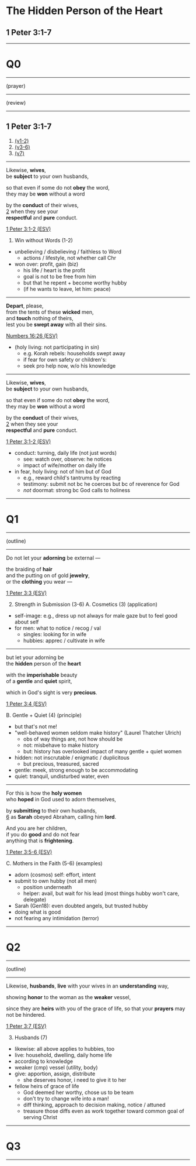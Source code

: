 <!-- .slide: <%= bg("unsplash-Jztmx9yqjBw-stars.jpg") %> id="title" -->
# The Hidden Person of the Heart
## 1 Peter 3:1-7 

>>>

---
<!-- .slide: data-background="white" -->
# Q0
<!-- .element: class="r-fit-text" -->

>>>

---
(prayer)

>>>

---
(review)

>>>

---
<!-- .slide: <%= bg("unsplash-Jztmx9yqjBw-stars.jpg") %> class="outline" id="outline" -->
## 1 Peter 3:1-7
1. [(v1-2)](# "ref")
1. [(v3-6)](# "ref")
1. [(v7)](# "ref")

>>>

---
Likewise, **wives**, <br>
be **subject** to your own husbands,

so that even if some do not **obey** the word, <br>
they may be **won** without a word 

by the **conduct** of their wives, <br>
[2](# "ref") 
when they see your <br>
**respectful** and **pure** conduct. 

[1 Peter 3:1-2 (ESV)](# "rev")

>>>
1. Win without Words (1-2)
+ unbelieving / disbelieving / faithless to Word
  - actions / lifestyle, not whether call Chr
+ won over: profit, gain (biz)
  - his life / heart is the profit
  - goal is not to be free from him
  - but that he repent + become worthy hubby
  - (if he wants to leave, let him: peace)

---
**Depart**, please, <br>
from the tents of these **wicked** men, <br>
and **touch** nothing of theirs, <br>
lest you be **swept away** with all their sins.

[Numbers 16:26 (ESV)](# "ref")

>>>
+ (holy living: not participating in sin)
  - e.g. Korah rebels: households swept away
  - if fear for own safety or children's:
  - seek pro help now, w/o his knowledge

---
Likewise, **wives**, <br>
be **subject** to your own husbands,

so that even if some do not **obey** the word, <br>
they may be **won** without a word 

by the **conduct** of their wives, <br>
[2](# "ref") 
when they see your <br>
**respectful** and **pure** conduct. 

[1 Peter 3:1-2 (ESV)](# "rev")

>>>
+ conduct: turning, daily life (not just words)
  - see: watch over, observe: he notices
  - impact of wife/mother on daily life
+ in fear, holy living: not of him but of God
  - e.g., reward child's tantrums by reacting
  - testimony: submit not bc he coerces but bc of reverence for God
  - *not* doormat: strong bc God calls to holiness

---
<!-- .slide: data-background="white" -->
# Q1
<!-- .element: class="r-fit-text" -->

>>>

---
(outline)

>>>

---
Do not let your **adorning** be external —

the braiding of **hair** <br>
and the putting on of gold **jewelry**, <br>
or the **clothing** you wear —

[1 Peter 3:3 (ESV)](# "rev")

>>>
2. Strength in Submission (3-6)
A. Cosmetics (3) (application)
+ self-image: e.g., dress up not always for male gaze but to feel good about self
+ for men: what to notice / recog / val
  - singles: looking for in wife
  - hubbies: apprec / cultivate in wife

---
but let your adorning be <br>
the **hidden** person of the **heart**

with the **imperishable** beauty <br>
of a **gentle** and **quiet** spirit, 

which in God's sight is very **precious**. 

[1 Peter 3:4 (ESV)](# "rev")

>>>
B. Gentle + Quiet (4) (principle)
+ but that's not me! 
+ "well-behaved women seldom make history" (Laurel Thatcher Ulrich)
  - obs of way things are, not how should be
  - not: misbehave to make history
  - but: history has overlooked impact of many gentle + quiet women
+ hidden: not inscrutable / enigmatic / duplicitous
  - but precious, treasured, sacred
+ gentle: meek, strong enough to be accommodating
+ quiet: tranquil, undisturbed water, even

---
For this is how the **holy women** <br>
who **hoped** in God used to adorn themselves,

by **submitting** to their own husbands, <br>
[6](# "ref")
as **Sarah** obeyed Abraham, calling him **lord**. 

And you are her children, <br>
if you do **good** and do not fear <br>
anything that is **frightening**.

[1 Peter 3:5-6 (ESV)](# "rev")

>>>
C. Mothers in the Faith (5-6) (examples)
+ adorn (cosmos) self: effort, intent
+ submit to own hubby (not all men)
  - position underneath
  - helper: avail, but wait for his lead
  (most things hubby won't care, delegate)
+ Sarah (Gen18): even doubted angels, but trusted hubby
+ doing what is good
+ not fearing any intimidation (terror)

---
<!-- .slide: data-background="white" -->
# Q2
<!-- .element: class="r-fit-text" -->

>>>

---
(outline)

>>>

---
Likewise, **husbands**, 
**live** with your wives in an **understanding** way, 

showing **honor** to the woman 
as the **weaker** vessel, 

since they are **heirs** with you
of the grace of life, 
so that your **prayers** may not be hindered.

[1 Peter 3:7 (ESV)](# "rev")

>>>
3. Husbands (7)
+ likewise: all above applies to hubbies, too
+ live: household, dwelling, daily home life
+ according to knowledge
+ weaker (cmp) vessel (utility, body)
+ give: apportion, assign, distribute
  - she deserves honor, i need to give it to her
+ fellow heirs of grace of life
  - God deemed her worthy, chose us to be team
  - don't try to change wife into a man! 
  - diff thinking, approach to decision making, notice / attuned
  - treasure those diffs even as work together toward common goal of serving Christ

---
<!-- .slide: data-background="white" -->
# Q3
<!-- .element: class="r-fit-text" -->

>>>

---
<!-- .slide: <%= bg("unsplash-Jztmx9yqjBw-stars.jpg") %> class="empty" -->

>>>

